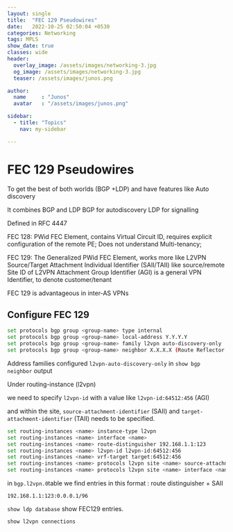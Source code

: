 ```yaml
---
layout: single
title:  "FEC 129 Pseudowires"
date:   2022-10-25 02:50:04 +0530
categories: Networking
tags: MPLS
show_date: true
classes: wide
header:
  overlay_image: /assets/images/networking-3.jpg
  og_image: /assets/images/networking-3.jpg
  teaser: /assets/images/junos.png

author:
  name     : "Junos"
  avatar   : "/assets/images/junos.png"

sidebar:
  - title: "Topics"
    nav: my-sidebar

---
```


# FEC 129 Pseudowires

To get the best of both worlds (BGP +LDP) and have features like Auto discovery

It combines BGP and LDP
BGP for autodiscovery
LDP for signalling 

Defined in RFC 4447

FEC 128: PWid FEC Element, contains Virtual Circuit ID, requires explicit configuration of the remote PE; Does not understand Multi-tenancy;

FEC 129: The Generalized PWid FEC Element, works more like L2VPN
Source/Target Attachment Individual Identifier (SAII/TAII)
like source/remote Site ID of L2VPN
Attachment Group Identifier (AGI) is a general VPN Identifier, to denote customer/tenant

FEC 129 is advantageous in inter-AS VPNs


## Configure FEC 129

```sh
set protocols bgp group <group-name> type internal
set protocols bgp group <group-name> local-address Y.Y.Y.Y
set protocols bgp group <group-name> family l2vpn auto-discovery-only
set protocols bgp group <group-name> neighbor X.X.X.X (Route Reflector IP)
```

Address families configured `l2vpn-auto-discovery-only` in `show bgp neighbor` output

Under routing-instance (l2vpn)

we need to specify `l2vpn-id` with a value like `l2vpn-id:64512:456` (AGI)

and within the site, `source-attachment-identifier` (SAII) and `target-attachment-identifier` (TAII) needs to be specified.



```sh
set routing-instances <name> instance-type l2vpn
set routing-instances <name> interface <name>
set routing-instances <name> route-distinguisher 192.168.1.1:123
set routing-instances <name> l2vpn-id l2vpn-id:64512:456
set routing-instances <name> vrf-target target:64512:456
set routing-instances <name> protocols l2vpn site <name> source-attachment-identifier X
set routing-instances <name> protocols l2vpn site <name> interface <name> target-attachment-identifier Y
```



in `bgp.l2vpn.0`table we find entries in this format : route distinguisher + SAII 

`192.168.1.1:123:0.0.0.1/96`

`show ldp database` show FEC129 entries.



`show l2vpn connections`



